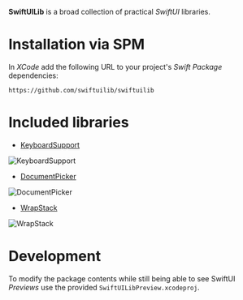 **SwiftUILib** is a broad collection of practical _SwiftUI_ libraries.

# Installation via SPM

In _XCode_ add the following URL to your project's _Swift Package_ dependencies:

 `https://github.com/swiftuilib/swiftuilib`

# Included libraries

 - [KeyboardSupport](https://github.com/swiftuilib/keyboard-support)

![KeyboardSupport](https://raw.githubusercontent.com/swiftuilib/keyboard-support/HEAD/doc/demo.gif)

- [DocumentPicker](https://github.com/swiftuilib/document-picker)

![DocumentPicker](https://raw.githubusercontent.com/swiftuilib/document-picker/HEAD/doc/demo.gif)

- [WrapStack](https://github.com/swiftuilib/wrap-stack)

![WrapStack](https://raw.githubusercontent.com/swiftuilib/wrap-stack/HEAD/doc/demo.png)

# Development

To modify the package contents while still being able to see SwiftUI _Previews_ use the provided `SwiftUILibPreview.xcodeproj`.
